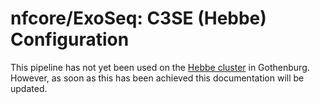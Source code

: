 # nfcore/ExoSeq: C3SE (Hebbe) Configuration

This pipeline has not yet been used on the [Hebbe cluster](http://www.c3se.chalmers.se/index.php/Hebbe) in Gothenburg. However, as soon as this has been achieved this documentation will be updated.